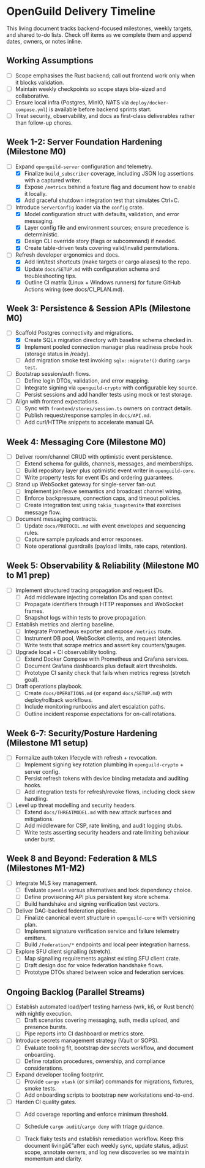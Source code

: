 ﻿# OpenGuild Delivery Timeline
This living document tracks backend-focused milestones, weekly targets, and shared to-do lists. Check off items as we complete them and append dates, owners, or notes inline.
## Working Assumptions
- [ ] Scope emphasises the Rust backend; call out frontend work only when it blocks validation.
- [ ] Maintain weekly checkpoints so scope stays bite-sized and collaborative.
- [ ] Ensure local infra (Postgres, MinIO, NATS via `deploy/docker-compose.yml`) is available before backend sprints start.
- [ ] Treat security, observability, and docs as first-class deliverables rather than follow-up chores.
## Week 1-2: Server Foundation Hardening (Milestone M0)
- [ ] Expand `openguild-server` configuration and telemetry.
  - [x] Finalize `build_subscriber` coverage, including JSON log assertions with a captured writer.
  - [x] Expose `/metrics` behind a feature flag and document how to enable it locally.
  - [x] Add graceful shutdown integration test that simulates Ctrl+C.
- [ ] Introduce `ServerConfig` loader via the `config` crate.
  - [x] Model configuration struct with defaults, validation, and error messaging.
  - [x] Layer config file and environment sources; ensure precedence is deterministic.
  - [x] Design CLI override story (flags or subcommand) if needed.
  - [x] Create table-driven tests covering valid/invalid permutations.
- [ ] Refresh developer ergonomics and docs.
  - [x] Add lint/test shortcuts (make targets or cargo aliases) to the repo.
  - [x] Update `docs/SETUP.md` with configuration schema and troubleshooting tips.
  - [x] Outline CI matrix (Linux + Windows runners) for future GitHub Actions wiring (see docs/CI_PLAN.md).
## Week 3: Persistence & Session APIs (Milestone M0)
- [ ] Scaffold Postgres connectivity and migrations.
  - [x] Create SQLx migration directory with baseline schema checked in.
  - [x] Implement pooled connection manager plus readiness probe hook (storage status in /ready).
  - [ ] Add migration smoke test invoking `sqlx::migrate!()` during `cargo test`.
- [ ] Bootstrap session/auth flows.
  - [ ] Define login DTOs, validation, and error mapping.
  - [ ] Integrate signing via `openguild-crypto` with configurable key source.
  - [ ] Persist sessions and add handler tests using mock or test storage.
- [ ] Align with frontend expectations.
  - [ ] Sync with `frontend/stores/session.ts` owners on contract details.
  - [ ] Publish request/response samples in `docs/API.md`.
  - [ ] Add curl/HTTPie snippets to accelerate manual QA.
## Week 4: Messaging Core (Milestone M0)
- [ ] Deliver room/channel CRUD with optimistic event persistence.
  - [ ] Extend schema for guilds, channels, messages, and memberships.
  - [ ] Build repository layer plus optimistic event writer in `openguild-core`.
  - [ ] Write property tests for event IDs and ordering guarantees.
- [ ] Stand up WebSocket gateway for single-server fan-out.
  - [ ] Implement join/leave semantics and broadcast channel wiring.
  - [ ] Enforce backpressure, connection caps, and timeout policies.
  - [ ] Create integration test using `tokio_tungstenite` that exercises message flow.
- [ ] Document messaging contracts.
  - [ ] Update `docs/PROTOCOL.md` with event envelopes and sequencing rules.
  - [ ] Capture sample payloads and error responses.
  - [ ] Note operational guardrails (payload limits, rate caps, retention).
## Week 5: Observability & Reliability (Milestone M0 to M1 prep)
- [ ] Implement structured tracing propagation and request IDs.
  - [ ] Add middleware injecting correlation IDs and span context.
  - [ ] Propagate identifiers through HTTP responses and WebSocket frames.
  - [ ] Snapshot logs within tests to prove propagation.
- [ ] Establish metrics and alerting baseline.
  - [ ] Integrate Prometheus exporter and expose `/metrics` route.
  - [ ] Instrument DB pool, WebSocket clients, and request latencies.
  - [ ] Write tests that scrape metrics and assert key counters/gauges.
- [ ] Upgrade local + CI observability tooling.
  - [ ] Extend Docker Compose with Prometheus and Grafana services.
  - [ ] Document Grafana dashboards plus default alert thresholds.
  - [ ] Prototype CI sanity check that fails when metrics regress (stretch goal).
- [ ] Draft operations playbook.
  - [ ] Create `docs/OPERATIONS.md` (or expand `docs/SETUP.md`) with deploy/rollback workflows.
  - [ ] Include monitoring runbooks and alert escalation paths.
  - [ ] Outline incident response expectations for on-call rotations.
## Week 6-7: Security/Posture Hardening (Milestone M1 setup)
- [ ] Formalize auth token lifecycle with refresh + revocation.
  - [ ] Implement signing key rotation plumbing in `openguild-crypto` + server config.
  - [ ] Persist refresh tokens with device binding metadata and auditing hooks.
  - [ ] Add integration tests for refresh/revoke flows, including clock skew handling.
- [ ] Level up threat modelling and security headers.
  - [ ] Extend `docs/THREATMODEL.md` with new attack surfaces and mitigations.
  - [ ] Add middleware for CSP, rate limiting, and audit logging stubs.
  - [ ] Write tests asserting security headers and rate limiting behaviour under burst.
## Week 8 and Beyond: Federation & MLS (Milestones M1-M2)
- [ ] Integrate MLS key management.
  - [ ] Evaluate `openmls` versus alternatives and lock dependency choice.
  - [ ] Define provisioning API plus persistent key store schema.
  - [ ] Build handshake and signing verification test vectors.
- [ ] Deliver DAG-backed federation pipeline.
  - [ ] Finalize canonical event structure in `openguild-core` with versioning plan.
  - [ ] Implement signature verification service and failure telemetry emitters.
  - [ ] Build `/federation/*` endpoints and local peer integration harness.
- [ ] Explore SFU client signalling (stretch).
  - [ ] Map signalling requirements against existing SFU client crate.
  - [ ] Draft design doc for voice federation handshake flows.
  - [ ] Prototype DTOs shared between voice and federation services.
## Ongoing Backlog (Parallel Streams)
- [ ] Establish automated load/perf testing harness (wrk, k6, or Rust bench) with nightly execution.
  - [ ] Draft scenarios covering messaging, auth, media upload, and presence bursts.
  - [ ] Pipe reports into CI dashboard or metrics store.
- [ ] Introduce secrets management strategy (Vault or SOPS).
  - [ ] Evaluate tooling fit, bootstrap dev secrets workflow, and document onboarding.
  - [ ] Define rotation procedures, ownership, and compliance considerations.
- [ ] Expand developer tooling footprint.
  - [ ] Provide `cargo xtask` (or similar) commands for migrations, fixtures, smoke tests.
  - [ ] Add onboarding scripts to bootstrap new workstations end-to-end.
- [ ] Harden CI quality gates.
  - [ ] Add coverage reporting and enforce minimum threshold.
  - [ ] Schedule `cargo audit`/`cargo deny` with triage guidance.
  - [ ] Track flaky tests and establish remediation workflow.
Keep this document livingâ€”after each weekly sync, update status, adjust scope, annotate owners, and log new discoveries so we maintain momentum and clarity.


